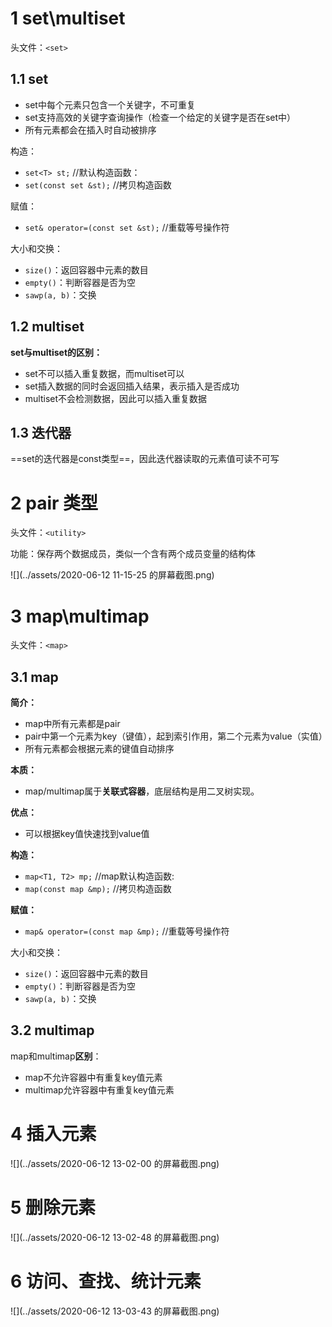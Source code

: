 # 1 set\multiset

头文件：`<set>`

## 1.1 set

- set中每个元素只包含一个关键字，不可重复
- set支持高效的关键字查询操作（检查一个给定的关键字是否在set中）
- 所有元素都会在插入时自动被排序



构造：

* `set<T> st;`                        //默认构造函数：
* `set(const set &st);`       //拷贝构造函数



赋值：

* `set& operator=(const set &st);`    //重载等号操作符



大小和交换：

- `size()`：返回容器中元素的数目
- `empty()`：判断容器是否为空
- `sawp(a, b)`：交换



## 1.2 multiset

**set与multiset的区别：**

* set不可以插入重复数据，而multiset可以
* set插入数据的同时会返回插入结果，表示插入是否成功
* multiset不会检测数据，因此可以插入重复数据



## 1.3 迭代器

==set的迭代器是const类型==，因此迭代器读取的元素值可读不可写



# 2 pair 类型

头文件：`<utility>`

功能：保存两个数据成员，类似一个含有两个成员变量的结构体

![](../assets/2020-06-12 11-15-25 的屏幕截图.png)



# 3 map\multimap

头文件：`<map>`

## 3.1 map

**简介：**

* map中所有元素都是pair
* pair中第一个元素为key（键值），起到索引作用，第二个元素为value（实值）
* 所有元素都会根据元素的键值自动排序

**本质：**

* map/multimap属于**关联式容器**，底层结构是用二叉树实现。

**优点：**

* 可以根据key值快速找到value值



**构造：**

* `map<T1, T2> mp;`                     //map默认构造函数: 
* `map(const map &mp);`             //拷贝构造函数



**赋值：**

* `map& operator=(const map &mp);`    //重载等号操作符



大小和交换：

- `size()`：返回容器中元素的数目
- `empty()`：判断容器是否为空
- `sawp(a, b)`：交换



## 3.2 multimap

map和multimap**区别**：

- map不允许容器中有重复key值元素
- multimap允许容器中有重复key值元素



# 4 插入元素

![](../assets/2020-06-12 13-02-00 的屏幕截图.png)



# 5 删除元素

![](../assets/2020-06-12 13-02-48 的屏幕截图.png)



# 6 访问、查找、统计元素

![](../assets/2020-06-12 13-03-43 的屏幕截图.png)